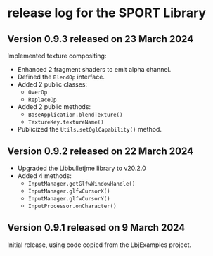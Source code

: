 # release log for the SPORT Library

## Version 0.9.3 released on 23 March 2024

Implemented texture compositing:
+ Enhanced 2 fragment shaders to emit alpha channel.
+ Defined the `BlendOp` interface.
+ Added 2 public classes:
  + `OverOp`
  + `ReplaceOp`
+ Added 2 public methods:
  + `BaseApplication.blendTexture()`
  + `TextureKey.textureName()`
+ Publicized the `Utils.setOglCapability()` method.

## Version 0.9.2 released on 22 March 2024

+ Upgraded the Libbulletjme library to v20.2.0
+ Added 4 methods:
  + `InputManager.getGlfwWindowHandle()`
  + `InputManager.glfwCursorX()`
  + `InputManager.glfwCursorY()`
  + `InputProcessor.onCharacter()`

## Version 0.9.1 released on 9 March 2024

Initial release, using code copied from the LbjExamples project.